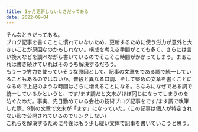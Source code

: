 ```yaml
---
title: 1ヶ月更新しないときだってある 
date: 2022-09-04
---
```

そんなときだってある。  
ブログ記事を書くことに慣れていないため、更新するために使う労力が意外と大きいことが原因なのかもしれない。構成を考える手間がとても多く、さらには言い換えなどを調べながら書いているのでそこそこ時間がかかってしまう。まぁこれは書き続けていればそのうち解決するだろう。  
もう一つ労力を使っていそうな原因として、記事の文章をである調で統一していることもあるのではないか。普段と異なる口調、そして堅めの文章を書くことになるので上記のような時間はさらに増えることになる。ちなみになぜである調で統一しているかというと、です/ます調だと文末がほぼ同じになってしまうのを防ぐためだ。事実、先日勤めている会社の技術ブログ記事をです/ます調で執筆した際、9割の文章で文末が「ます」になっていた。(この記事は個人が特定されない形で公開されているのでリンクしない)  
これらを解決するために今後はもう少し緩い文体で記事を書いていこうと思う。